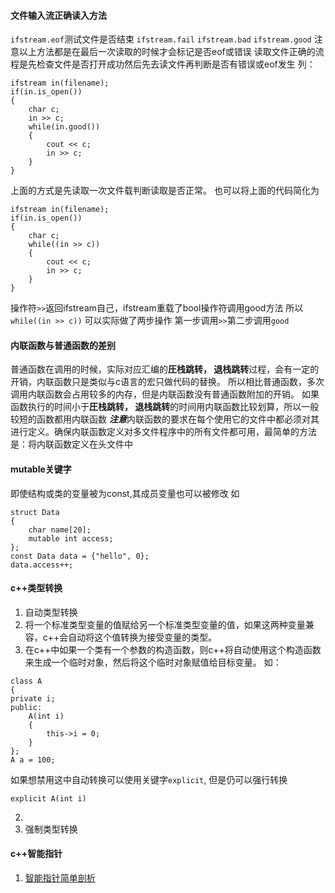 #### 文件输入流正确读入方法
`ifstream.eof`测试文件是否结束
`ifstream.fail`
`ifstream.bad`
`ifstream.good`
注意以上方法都是在最后一次读取的时候才会标记是否eof或错误
读取文件正确的流程是先检查文件是否打开成功然后先去读文件再判断是否有错误或eof发生
列：
```
ifstream in(filename);
if(in.is_open())
{
    char c;
    in >> c;
    while(in.good())
    {
        cout << c;
        in >> c;
    }
}
```
上面的方式是先读取一次文件载判断读取是否正常。
也可以将上面的代码简化为
```
ifstream in(filename);
if(in.is_open())
{
    char c;
    while((in >> c))
    {
        cout << c;
        in >> c;
    }
}

```
操作符`>>`返回ifstream自己，ifstream重载了bool操作符调用good方法
所以`while((in >> c))` 可以实际做了两步操作
第一步调用`>>`第二步调用`good`



#### 内联函数与普通函数的差别
普通函数在调用的时候，实际对应汇编的**圧栈跳转， 退栈跳转**过程，会有一定的开销，内联函数只是类似与c语言的宏只做代码的替换。
所以相比普通函数，多次调用内联函数会占用较多的内存，但是内联函数没有普通函数附加的开销。
如果函数执行的时间小于**圧栈跳转， 退栈跳转**的时间用内联函数比较划算，所以一般较短的函数都用内联函数
***注意***内联函数的要求在每个使用它的文件中都必须对其进行定义。确保内联函数定义对多文件程序中的所有文件都可用，最简单的方法是：将内联函数定义在头文件中



#### mutable关键字
即使结构或类的变量被为const,其成员变量也可以被修改
如
```
struct Data
{
    char name[20];
    mutable int access;
};
const Data data = {"hello", 0};
data.access++;
```
#### c++类型转换
1. 自动类型转换
 1. 将一个标准类型变量的值赋给另一个标准类型变量的值，如果这两种变量兼容，c++会自动将这个值转换为接受变量的类型。
 2. 在c++中如果一个类有一个参数的构造函数，则c++将自动使用这个构造函数来生成一个临时对象，然后将这个临时对象赋值给目标变量。
 如：
 ```
 class A
 {
 private i;
 public:
     A(int i)
     {
         this->i = 0;
     }    
 };
 A a = 100;
 ```
 如果想禁用这中自动转换可以使用关键字`explicit`, 但是仍可以强行转换
 ```
 explicit A(int i)
 ```
2. 
2. 强制类型转换

#### c++智能指针
1. [智能指针简单剖析](https://github.com/lanxuezaipiao/ReadingNotes/blob/master/C%2B%2B%E8%AF%BB%E4%B9%A6%E7%AC%94%E8%AE%B0/C%2B%2B%E6%99%BA%E8%83%BD%E6%8C%87%E9%92%88%E7%AE%80%E5%8D%95%E5%89%96%E6%9E%90.md)

